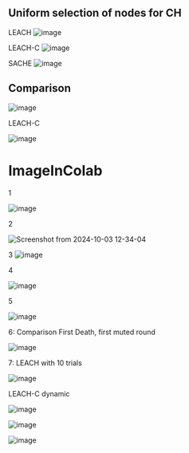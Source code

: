 ## Uniform selection of nodes for CH

LEACH
![image](https://github.com/user-attachments/assets/b6dc9bac-27f6-45f0-8ee7-50398079bb0c)

LEACH-C
![image](https://github.com/user-attachments/assets/45ac36d3-7d12-44c9-adff-78655daa81a5)


SACHE
![image](https://github.com/user-attachments/assets/3403b54e-2b67-44d8-87f5-f1806b9bd8d1)



## Comparison
![image](https://github.com/user-attachments/assets/102c8237-333b-421e-9cb6-a5740992ce58)


LEACH-C

![image](https://github.com/user-attachments/assets/347b5543-7926-40a3-a982-5e4ea66e7b6e)



# ImageInColab

1

![image](https://github.com/user-attachments/assets/93413ba1-9a05-4508-8339-bfde482d6b75)


2

![Screenshot from 2024-10-03 12-34-04](https://github.com/user-attachments/assets/8712c822-bf15-4497-9ce0-54de9578036b)


3
![image](https://github.com/user-attachments/assets/775fc625-dc64-4da4-8911-eb88ee2e0557)


4 

![image](https://github.com/user-attachments/assets/df973eb1-4f66-419a-adc7-63f850fb8e34)


5

![image](https://github.com/user-attachments/assets/baae1193-f22f-465b-8396-a7229951a659)


6: Comparison First Death, first muted round

![image](https://github.com/user-attachments/assets/51e47806-66c7-4101-b823-fb8fba2129a7)


7: LEACH with 10 trials

![image](https://github.com/user-attachments/assets/d07e3692-bf07-40e0-bb43-d9a9f814f5e8)



LEACH-C dynamic

![image](https://github.com/user-attachments/assets/208227df-ea03-40db-a70b-6eafad64f3bc)


![image](https://github.com/user-attachments/assets/468bf66f-2e68-43e5-8d37-d1ef7ec7fa62)

![image](https://github.com/user-attachments/assets/e92fc9a7-54c8-44c8-b8a5-be3fbe4df2f9)

